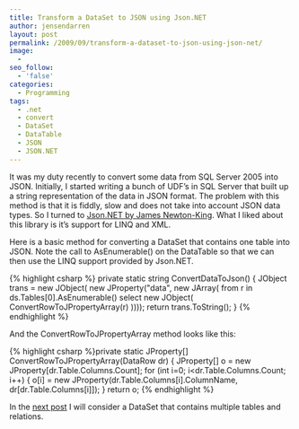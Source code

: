 ```yaml
---
title: Transform a DataSet to JSON using Json.NET
author: jensendarren
layout: post
permalink: /2009/09/transform-a-dataset-to-json-using-json-net/
image:
  -
seo_follow:
  - 'false'
categories:
  - Programming
tags:
  - .net
  - convert
  - DataSet
  - DataTable
  - JSON
  - JSON.NET
---
```

It was my duty recently to convert some data from SQL Server 2005 into JSON. Initially, I started writing a bunch of UDF&#8217;s in SQL Server that built up a string representation of the data in JSON format. The problem with this method is that it is fiddly, slow and does not take into account JSON data types. So I turned to [ Json.NET by James Newton-King][1]. What I liked about this library is it&#8217;s support for LINQ and XML.

Here is a basic method for converting a DataSet that contains one table into JSON. Note the call to AsEnumerable() on the DataTable so that we can then use the LINQ support provided by Json.NET.

{% highlight csharp %}
private static string ConvertDataToJson()
{
    JObject trans =
      new JObject(
        new JProperty("data",
          new JArray(
            from r in ds.Tables[0].AsEnumerable()
            select new JObject(
                ConvertRowToJPropertyArray(r)
              ))));
    return trans.ToString();
}
{% endhighlight %}

And the ConvertRowToJPropertyArray method looks like this:

{% highlight csharp %}private static JProperty[] ConvertRowToJPropertyArray(DataRow dr)
{
	JProperty[] o = new JProperty[dr.Table.Columns.Count];
	for (int i=0; i&lt;dr.Table.Columns.Count; i++) {
		o[i] = new JProperty(dr.Table.Columns[i].ColumnName, dr[dr.Table.Columns[i]]);
}
return o;
{% endhighlight %}

In the [next post][2] I will consider a DataSet that contains multiple tables and relations.

 [1]: http://james.newtonking.com/pages/json-net.aspx
 [2]: http://www.www.tweetegy.com/2009/10/transform-a-dataset-to-json-using-json-net-part-2/
